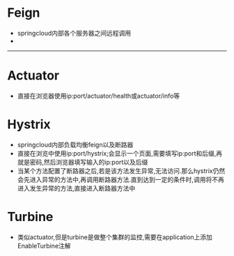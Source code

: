# Feign

* springcloud内部各个服务器之间远程调用
* 

-------
# Actuator

* 直接在浏览器使用ip:port/actuator/health或actuator/info等



# Hystrix

* springcloud内部负载均衡feign以及断路器
* 直接在浏览中使用ip:port/hystrix;会显示一个页面,需要填写ip:port和后缀,再就是密码,然后浏览器填写输入的ip:port以及后缀
* 当某个方法配置了断路器之后,若是该方法发生异常,无法访问.那么hystrix仍然会先进入异常的方法中,再调用断路器方法.直到达到一定的条件时,调用将不再进入发生异常的方法,直接进入断路器方法中



# Turbine

* 类似actuator,但是turbine是做整个集群的监控,需要在application上添加EnableTurbine注解